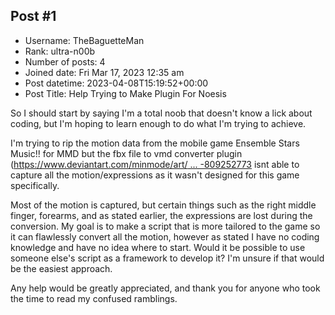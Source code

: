 ## Post #1
- Username: TheBaguetteMan
- Rank: ultra-n00b
- Number of posts: 4
- Joined date: Fri Mar 17, 2023 12:35 am
- Post datetime: 2023-04-08T15:19:52+00:00
- Post Title: Help Trying to Make Plugin For Noesis

So I should start by saying I'm a total noob that doesn't know a lick about coding, but I'm hoping to learn enough to do what I'm trying to achieve.

I'm trying to rip the motion data from the mobile game Ensemble Stars Music!! for MMD but the fbx file to vmd converter plugin ([https://www.deviantart.com/minmode/art/ ... -809252773](https://www.deviantart.com/minmode/art/Update-1-6-Noesis-PMX-VMD-export-809252773) isnt able to capture all the motion/expressions as it wasn't designed for this game specifically. 

[](https://imgur.com/vFpLsP4)

Most of the motion is captured, but certain things such as the right middle finger, forearms, and as stated earlier, the expressions are lost during the conversion. My goal is to make a script that is more tailored to the game so it can flawlessly convert all the motion, however as stated I have no coding knowledge and have no idea where to start. Would it be possible to use someone else's script as a framework to develop it? I'm unsure if that would be the easiest approach. 

Any help would be greatly appreciated, and thank you for anyone who took the time to read my confused ramblings.
